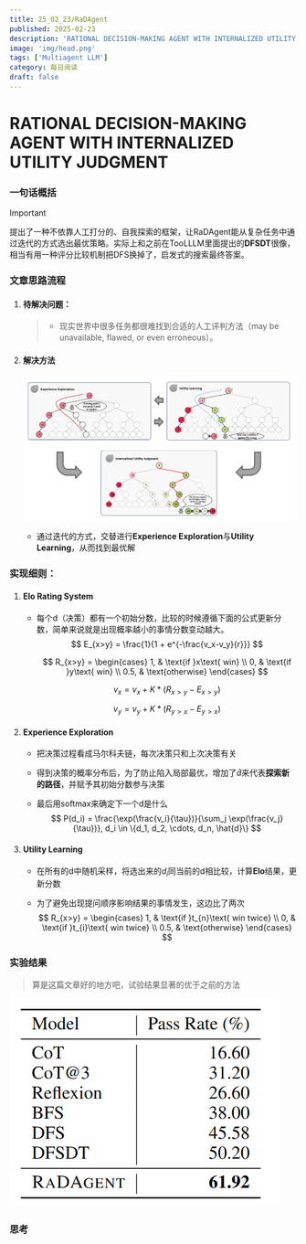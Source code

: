```yaml
---
title: 25_02_23/RaDAgent
published: 2025-02-23
description: 'RATIONAL DECISION-MAKING AGENT WITH INTERNALIZED UTILITY JUDGMENT'
image: 'img/head.png'
tags: ['Multiagent LLM']
category: 每日阅读
draft: false 
---
```


# RATIONAL DECISION-MAKING AGENT WITH INTERNALIZED UTILITY JUDGMENT



### 一句话概括

> [!IMPORTANT]
>
> 提出了一种不依靠人工打分的、自我探索的框架，让RaDAgent能从复杂任务中通过迭代的方式选出最优策略。实际上和之前在TooLLLM里面提出的**DFSDT**很像，相当有用一种评分比较机制把DFS换掉了，启发式的搜索最终答案。



### 文章思路流程

1. #### 待解决问题：

   > - 现实世界中很多任务都很难找到合适的人工评判方法（may be unavailable, flawed, or even erroneous）。
   
2. #### 解决方法

   ![head](./img/head.png)

   - 通过迭代的方式，交替进行**Experience Exploration**与**Utility Learning**，从而找到最优解



### 实现细则：

1. #### Elo Rating System

   - 每个d（决策）都有一个初始分数，比较的时候遵循下面的公式更新分数，简单来说就是出现概率越小的事情分数变动越大。
     $$
     E_{x>y} = \frac{1}{1 + e^{-\frac{v_x-v_y}{r}}}
     $$

     $$
     R_{x>y} = \begin{cases} 
     1, & \text{if }x\text{ win} \\
     0, & \text{if }y\text{ win} \\
     0.5, & \text{otherwise}
     \end{cases}
     $$

     $$
     v_x = v_x + K * (R_{x>y} - E_{x>y})
     $$

     $$
     v_y = v_y + K * (R_{y>x} - E_{y>x})
     $$

     

2. #### Experience Exploration

   - 把决策过程看成马尔科夫链，每次决策只和上次决策有关

   - 得到决策的概率分布后，为了防止陷入局部最优，增加了${\hat{d}}$来代表**探索新的路径**，并赋予其初始分数参与决策

   - 最后用softmax来确定下一个d是什么
     $$
     P(d_i) = \frac{\exp(\frac{v_i}{\tau})}{\sum_j \exp(\frac{v_j}{\tau})}, d_i \in \{d_1, d_2, \cdots, d_n, \hat{d}\}
     $$
     

3. #### Utility Learning

   - 在所有的d中随机采样，将选出来的${d_{i}}$同当前的d相比较，计算**Elo**结果，更新分数

   - 为了避免出现提问顺序影响结果的事情发生，这边比了两次
     $$
     R_{x>y} = \begin{cases} 
     1, & \text{if }t_{n}\text{ win twice} \\
     0, & \text{if }t_{i}\text{ win twice} \\
     0.5, & \text{otherwise}
     \end{cases}
     $$
     

### 实验结果

> 算是这篇文章好的地方吧，试验结果显著的优于之前的方法

![exp](./img/exp.png)



### 思考



